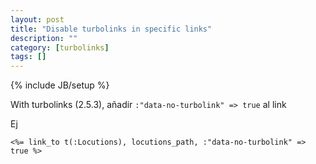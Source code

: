 ```yaml
---
layout: post
title: "Disable turbolinks in specific links"
description: ""
category: [turbolinks]
tags: []
---
```

{% include JB/setup %}

With turbolinks (2.5.3), añadir `:"data-no-turbolink" => true` al link

Ej

    <%= link_to t(:Locutions), locutions_path, :"data-no-turbolink" => true %>

